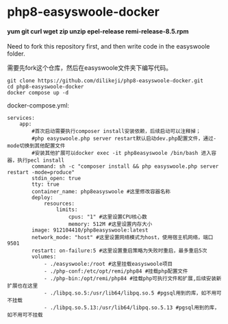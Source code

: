 # php8-easyswoole-docker

#### yum git curl wget zip unzip epel-release remi-release-8.5.rpm

Need to fork this repository first, and then write code in the easyswoole folder.

需要先fork这个仓库，然后在easyswoole文件夹下编写代码。
```
git clone https://github.com/dilikeji/php8-easyswoole-docker.git
cd php8-easyswoole-docker
docker compose up -d
```
docker-compose.yml:
```
services:
    app:
        #首次启动需要执行composer install安装依赖，后续启动可以注释掉；
        #php easyswoole.php server restart默认启动dev.php配置文件，通过-mode切换到其他配置文件
        #安装其他扩展可以docker exec -it php8easyswoole /bin/bash 进入容器，执行pecl install
        command: sh -c "composer install && php easyswoole.php server restart -mode=produce"
        stdin_open: true
        tty: true
        container_name: php8easyswoole #这里修改容器名称
        deploy:
            resources:
                limits:
                    cpus: "1" #这里设置CPU核心数
                    memory: 512M #这里设置内存大小
        image: 912104410/php8easyswoole:latest
        network_mode: "host" #这里设置网络模式为host，使用宿主机网络，端口9501
        restart: on-failure:5 #这里设置重启策略为失败时重启，最多重启5次
        volumes:
            - ./easyswoole:/root #这里挂载easyswoole项目
            - ./php-conf:/etc/opt/remi/php84 #挂载php配置文件
            - ./php-bin:/opt/remi/php84 #挂载php可执行文件和扩展,后续安装新扩展也在这里
            - ./libpq.so.5:/usr/lib64/libpq.so.5 #pgsql用到的库，如不用可不挂载
            - ./libpq.so.5.13:/usr/lib64/libpq.so.5.13 #pgsql用到的库，如不用可不挂载
```
